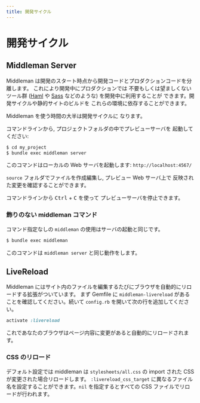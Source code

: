 ```yaml
---
title: 開発サイクル
---
```


# 開発サイクル

## Middleman Server

Middleman は開発のスタート時点から開発コードとプロダクションコードを分離します。
これにより開発中にプロダクションでは
不要もしくは望ましくないツール群 ([Haml](http://haml.info) や
[Sass](http://sass-lang.com) などのような) を開発中に利用することが
できます。開発サイクルや静的サイトのビルドを
これらの環境に依存することができます。

Middleman を使う時間の大半は開発サイクルに
なります。

コマンドラインから, プロジェクトフォルダの中でプレビューサーバを
起動してください:

```bash
$ cd my_project
$ bundle exec middleman server
```

このコマンドはローカルの Web サーバを起動します: `http://localhost:4567/`

`source` フォルダでファイルを作成編集し, プレビュー Web サーバ上で
反映された変更を確認することができます。

コマンドラインから <kbd>Ctrl</kbd> + <kbd>C</kbd> を使って
プレビューサーバを停止できます。

### 飾りのない middleman コマンド

コマンド指定なしの `middleman` の使用はサーバの起動と同じです。

```bash
$ bundle exec middleman
```

このコマンドは `middleman server` と同じ動作をします。

## LiveReload

Middleman にはサイト内のファイルを編集するたびにブラウザを自動的にリロードする拡張がついています。
まず Gemfile に `middleman-livereload` があることを確認してください。続いて `config.rb` を開いて次の行を追加してください。

```ruby
activate :livereload
```

これであなたのブラウザはページ内容に変更があると自動的にリロードされます。

### CSS のリロード
デフォルト設定では middleman は `stylesheets/all.css` の import された CSS が変更された場合リロードします。
`:livereload_css_target` に異なるファイル名を設定することができます。`nil` を指定するとすべての CSS ファイルでリロードが行われます。

[HTML5 Boilerplate]: http://html5boilerplate.com
[SMACSS]: http://smacss.com
